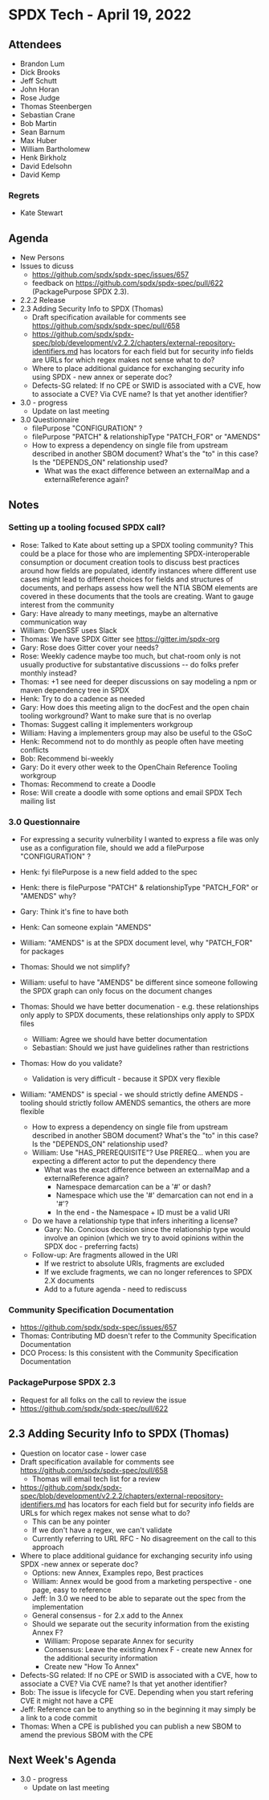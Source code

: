 # SPDX Tech - April  19, 2022

## Attendees

* Brandon Lum
* Dick Brooks
* Jeff Schutt
* John Horan
* Rose Judge
* Thomas Steenbergen
* Sebastian Crane
* Bob Martin
* Sean Barnum
* Max Huber
* William Bartholomew
* Henk Birkholz
* David Edelsohn
* David Kemp

### Regrets
* Kate Stewart 

## Agenda

* New Persons
* Issues to dicuss
  * https://github.com/spdx/spdx-spec/issues/657
  * feedback on https://github.com/spdx/spdx-spec/pull/622 (PackagePurpose SPDX 2.3).
* 2.2.2 Release
* 2.3 Adding Security Info to SPDX (Thomas)
  * Draft specification available for comments see https://github.com/spdx/spdx-spec/pull/658
  * https://github.com/spdx/spdx-spec/blob/development/v2.2.2/chapters/external-repository-identifiers.md has locators for each field but for security info fields are URLs for which regex makes not sense what to do?
  * Where to place additional guidance for exchanging security info using SPDX - new annex or seperate doc?
  * Defects-SG related: If no CPE or SWID is associated with a CVE, how to associate a CVE? Via CVE name? Is
    that yet another identifier?
* 3.0 - progress
  * Update on last meeting
* 3.0 Questionnaire
  * filePurpose "CONFIGURATION" ?
  * filePurpose "PATCH" & relationshipType "PATCH_FOR" or "AMENDS"
  * How to express a dependency on single file from upstream described in another SBOM document? What's the
    "to" in this case? Is the "DEPENDS_ON" relationship used?
    * What was the exact difference between an externalMap and a externalReference again?


## Notes

### Setting up a tooling focused SPDX call?
* Rose: Talked to Kate about setting up a SPDX tooling community? This could be a place for those who are implementing SPDX-interoperable consumption or document creation tools to discuss best practices around how fields are populated, identify instances where different use cases might lead to different choices for fields and structures of documents, and perhaps assess how well the NTIA SBOM elements are covered in these documents that the tools are creating. Want to gauge interest from the community
* Gary: Have already to many meetings, maybe an alternative communication way
* William: OpenSSF uses Slack
* Thomas: We have SPDX Gitter see https://gitter.im/spdx-org
* Gary: Rose does Gitter cover your needs?
* Rose: Weekly cadence maybe too much, but chat-room only is not usually productive for substantative discussions -- do folks prefer monthly instead?
* Thomas: +1 see need for deeper discussions on say modeling a npm or maven dependency tree in SPDX
* Henk: Try to do a cadence as needed
* Gary: How does this meeting align to the docFest and the open chain tooling workground? Want to make sure that is no overlap
* Thomas: Suggest calling it implementers workgroup
* William: Having a implementers group may also be useful to the GSoC
* Henk: Recommend not to do monthly as people often have meeting conflicts
* Bob: Recommend bi-weekly
* Gary: Do it every other week to the OpenChain Reference Tooling workgroup
* Thomas: Recommend to create a Doodle
* Rose: Will create a doodle with some options and email SPDX Tech mailing list

### 3.0 Questionnaire

* For expressing a security vulnerbility I wanted to express a file was only use as a configuration file, should we add a filePurpose "CONFIGURATION" ?
* Henk: fyi filePurpose is a new field added to the spec

* Henk: there is filePurpose "PATCH" & relationshipType "PATCH_FOR" or "AMENDS" why?
* Gary: Think it's fine to have both
* Henk: Can someone explain "AMENDS"
* William: "AMENDS" is at the SPDX document level, why "PATCH_FOR" for packages
* Thomas: Should we not simplify?
* William: useful to have "AMENDS" be different since someone following the SPDX graph can only focus on the document changes
* Thomas: Should we have better documenation - e.g. these relationships only apply to SPDX documents, these relationships only apply to SPDX files
  * William: Agree we should have better documentation
  * Sebastian: Should we just have guidelines rather than restrictions
* Thomas: How do you validate?
  * Validation is very difficult - because it SPDX very flexible
* William: "AMENDS" is special - we should strictly define AMENDS - tooling should strictly follow AMENDS semantics, the others are more flexible
  * How to express a dependency on single file from upstream described in another SBOM document? What's the
    "to" in this case? Is the "DEPENDS_ON" relationship used?
  * William: Use "HAS_PREREQUISITE"?  Use PREREQ... when you are expecting a different actor to put the dependency there
    * What was the exact difference between an externalMap and a externalReference again?
      * Namespace demarcation can be a '#' or dash?
      * Namespace which use the '#' demarcation can not end in a '#'?
      * In the end - the Namespace + ID must be a valid URI
  * Do we have a relationship type that infers inheriting a license?
    * Gary: No.  Concious decision since the relationship type would involve an opinion (which we try to avoid opinions within the SPDX doc - preferring facts)
  * Follow-up: Are fragments allowed in the URI
    * If we restrict to absolute URIs, fragments are excluded
    * If we exclude fragments, we can no longer references to SPDX 2.X documents
    * Add to a future agenda - need to rediscuss
    
### Community Specification Documentation
* https://github.com/spdx/spdx-spec/issues/657
* Thomas: Contributing MD doesn't refer to the Community Specification Documentation
* DCO Process: Is this consistent with the Community Specification Documentation

### PackagePurpose SPDX 2.3
* Request for all folks on the call to review the issue
* https://github.com/spdx/spdx-spec/pull/622

## 2.3 Adding Security Info to SPDX (Thomas)
  * Question on locator case - lower case
  * Draft specification available for comments see https://github.com/spdx/spdx-spec/pull/658 
    * Thomas will email tech list for a review
  * https://github.com/spdx/spdx-spec/blob/development/v2.2.2/chapters/external-repository-identifiers.md has locators for each field but for security info fields are URLs for which regex makes not sense what to do?
    * This can be any pointer
    * If we don't have a regex, we can't validate
    * Currently referring to URL RFC - No disagreement on the call to this approach
  * Where to place additional guidance for exchanging security info using SPDX -new annex or seperate doc?
    * Options: new Annex, Examples repo, Best practices
    * William: Annex would be good from a marketing perspective - one page, easy to reference
    * Jeff: In 3.0 we need to be able to separate out the spec from the implementation
    * General consensus - for 2.x add to the Annex
    * Should we separate out the security information from the existing Annex F?
      * William: Propose separate Annex for security
      * Consensus: Leave the existing Annex F - create new Annex for the additional security information
      * Create new "How To Annex"
  * Defects-SG related: If no CPE or SWID is associated with a CVE, how to associate a CVE? Via CVE name? Is
    that yet another identifier?
* Bob: The issue is lifecycle for CVE. Depending when you start refering CVE it might not have a CPE
* Jeff: Reference can be to anything so in the beginning it may simply be a link to a code commit
* Thomas: When a CPE is published you can publish a new SBOM to amend the previous SBOM with the CPE

## Next Week's Agenda
* 3.0 - progress
  * Update on last meeting
  
